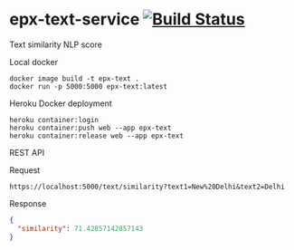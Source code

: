 # epx-text-service [![Build Status](https://travis-ci.com/ranraj/epx-text-service.svg?branch=master)](https://travis-ci.com/ranraj/epx-text-service)
Text similarity NLP score 

Local docker 
```
docker image build -t epx-text .
docker run -p 5000:5000 epx-text:latest
```
Heroku Docker deployment
```
heroku container:login
heroku container:push web --app epx-text
heroku container:release web --app epx-text
```
REST API

Request
```
https://localhost:5000/text/similarity?text1=New%20Delhi&text2=Delhi
```
Response
```json
{
  "similarity": 71.42857142857143
}
```
